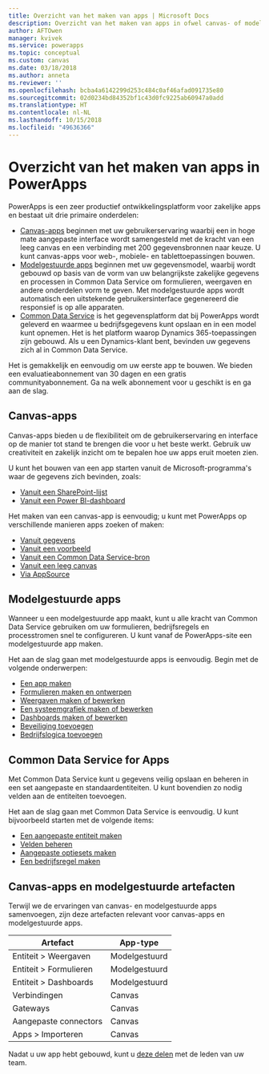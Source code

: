 ```yaml
---
title: Overzicht van het maken van apps | Microsoft Docs
description: Overzicht van het maken van apps in ofwel canvas- of modelgestuurde modus en Common Data Service opnemen
author: AFTOwen
manager: kvivek
ms.service: powerapps
ms.topic: conceptual
ms.custom: canvas
ms.date: 03/18/2018
ms.author: anneta
ms.reviewer: ''
ms.openlocfilehash: bcba4a6142299d253c484c0af46afad091735e80
ms.sourcegitcommit: 02d0234bd84352bf1c43d0fc9225ab60947a0add
ms.translationtype: HT
ms.contentlocale: nl-NL
ms.lasthandoff: 10/15/2018
ms.locfileid: "49636366"
---
```

# <a name="overview-of-creating-apps-in-powerapps"></a>Overzicht van het maken van apps in PowerApps

PowerApps is een zeer productief ontwikkelingsplatform voor zakelijke apps en bestaat uit drie primaire onderdelen:

- [Canvas-apps](canvas-apps/getting-started.md) beginnen met uw gebruikerservaring waarbij een in hoge mate aangepaste interface wordt samengesteld met de kracht van een leeg canvas en een verbinding met 200 gegevensbronnen naar keuze. U kunt canvas-apps voor web-, mobiele- en tablettoepassingen bouwen.
- [Modelgestuurde apps](model-driven-apps/model-driven-app-overview.md) beginnen met uw gegevensmodel, waarbij wordt gebouwd op basis van de vorm van uw belangrijkste zakelijke gegevens en processen in Common Data Service om formulieren, weergaven en andere onderdelen vorm te geven. Met modelgestuurde apps wordt automatisch een uitstekende gebruikersinterface gegenereerd die responsief is op alle apparaten.
- [Common Data Service](common-data-service/data-platform-intro.md) is het gegevensplatform dat bij PowerApps wordt geleverd en waarmee u bedrijfsgegevens kunt opslaan en in een model kunt opnemen. Het is het platform waarop Dynamics 365-toepassingen zijn gebouwd. Als u een Dynamics-klant bent, bevinden uw gegevens zich al in Common Data Service.

Het is gemakkelijk en eenvoudig om uw eerste app te bouwen. We bieden een evaluatieabonnement van 30 dagen en een gratis communityabonnement. Ga na welk abonnement voor u geschikt is en ga aan de slag.

## <a name="canvas-apps"></a>Canvas-apps

Canvas-apps bieden u de flexibiliteit om de gebruikerservaring en interface op de manier tot stand te brengen die voor u het beste werkt. Gebruik uw creativiteit en zakelijk inzicht om te bepalen hoe uw apps eruit moeten zien.

U kunt het bouwen van een app starten vanuit de Microsoft-programma's waar de gegevens zich bevinden, zoals:

- [Vanuit een SharePoint-lijst](canvas-apps/generate-app-from-sharepoint-list-interface.md)
- [Vanuit een Power BI-dashboard](canvas-apps/embed-powerapps-powerbi.md)

Het maken van een canvas-app is eenvoudig; u kunt met PowerApps op verschillende manieren apps zoeken of maken:

- [Vanuit gegevens](canvas-apps/app-from-sharepoint.md)
- [Vanuit een voorbeeld](canvas-apps/open-and-run-a-sample-app.md)
- [Vanuit een Common Data Service-bron](canvas-apps/data-platform-create-app.md)
- [Vanuit een leeg canvas](canvas-apps/data-platform-create-app-scratch.md)
- [Via AppSource](../user/app-source.md)

## <a name="model-driven-apps"></a>Modelgestuurde apps

Wanneer u een modelgestuurde app maakt, kunt u alle kracht van Common Data Service gebruiken om uw formulieren, bedrijfsregels en processtromen snel te configureren. U kunt vanaf de PowerApps-site een modelgestuurde app maken.

Het aan de slag gaan met modelgestuurde apps is eenvoudig. Begin met de volgende onderwerpen:

- [Een app maken](https://docs.microsoft.com/dynamics365/customer-engagement/customize/create-edit-app)
- [Formulieren maken en ontwerpen](https://docs.microsoft.com/dynamics365/customer-engagement/customize/create-design-forms)
- [Weergaven maken of bewerken](https://docs.microsoft.com/dynamics365/customer-engagement/customize/create-edit-views)
- [Een systeemgrafiek maken of bewerken](https://docs.microsoft.com/dynamics365/customer-engagement/customize/create-edit-system-chart)
- [Dashboards maken of bewerken](https://docs.microsoft.com/dynamics365/customer-engagement/customize/create-edit-dashboards)
- [Beveiliging toevoegen](https://docs.microsoft.com/dynamics365/customer-engagement/customize/manage-access-apps-security-roles)
- [Bedrijfslogica toevoegen](https://docs.microsoft.com/dynamics365/customer-engagement/customize/guide-staff-through-common-tasks-processes)

## <a name="common-data-service-for-apps"></a>Common Data Service for Apps

Met Common Data Service kunt u gegevens veilig opslaan en beheren in een set aangepaste en standaardentiteiten. U kunt bovendien zo nodig velden aan de entiteiten toevoegen.

Het aan de slag gaan met Common Data Service is eenvoudig. U kunt bijvoorbeeld starten met de volgende items:

- [Een aangepaste entiteit maken](common-data-service/data-platform-create-entity.md)
- [Velden beheren](common-data-service/data-platform-manage-fields.md)
- [Aangepaste optiesets maken](common-data-service/custom-picklists.md)
- [Een bedrijfsregel maken](https://docs.microsoft.com/dynamics365/customer-engagement/customize/create-business-rules-recommendations-apply-logic-form)

## <a name="canvas-and-model-driven-artifacts"></a>Canvas-apps en modelgestuurde artefacten

Terwijl we de ervaringen van canvas- en modelgestuurde apps samenvoegen, zijn deze artefacten relevant voor canvas-apps en modelgestuurde apps.

| Artefact            | App-type     |
|---------------------|--------------|
| Entiteit > Weergaven      | Modelgestuurd |
| Entiteit > Formulieren      | Modelgestuurd |
| Entiteit > Dashboards | Modelgestuurd |
| Verbindingen         | Canvas       |
| Gateways            | Canvas       |
| Aangepaste connectors   | Canvas       |
| Apps > Importeren       | Canvas       |

Nadat u uw app hebt gebouwd, kunt u [deze delen](canvas-apps/share-app.md) met de leden van uw team.
